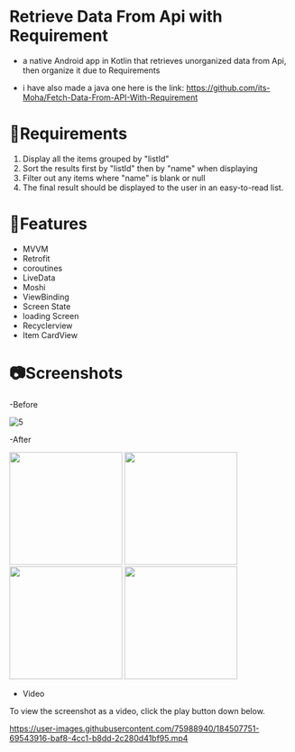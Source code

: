 # Retrieve Data From Api with Requirement

- a native Android app in Kotlin that retrieves unorganized data from Api, then organize it due to Requirements

- i have also made a java one here is the link: https://github.com/its-Moha/Fetch-Data-From-API-With-Requirement

# 📌Requirements

1. Display all the items grouped by "listId"
2. Sort the results first by "listId" then by "name" when displaying
3. Filter out any items where "name" is blank or null
4. The final result should be displayed to the user in an easy-to-read list.

# 📲Features

 - MVVM
 - Retrofit
 - coroutines
 - LiveData
 - Moshi
 - ViewBinding
 - Screen State
 - loading Screen
 - Recyclerview
 - Item CardView 

 # 📷Screenshots
 
  -Before
  
  ![5](https://user-images.githubusercontent.com/75988940/184507749-c0b8b39b-89ea-4ac1-aa06-9295778f4c56.PNG)
  
  -After
  <div align="start">
  <img src="https://user-images.githubusercontent.com/75988940/184507748-0fa50ea3-d066-467d-946d-09a0dd1aded6.jpg" width="200x">
  <img src="https://user-images.githubusercontent.com/75988940/184507744-ca013e48-5a19-4c2c-956b-e8c8cb1244bc.jpg" width="200px">
  <img src="https://user-images.githubusercontent.com/75988940/184507760-33c6ced7-2a64-4eb3-ad6d-d3f084b3181a.jpg" width="200px">
  <img src="https://user-images.githubusercontent.com/75988940/184507765-ab3e62bc-f543-4e5c-a9e1-e9c51b7b903f.jpg" width="200px">
  </div>
  
 - Video
 
 To view the screenshot as a video, click the play button down below.
 
https://user-images.githubusercontent.com/75988940/184507751-69543916-baf8-4cc1-b8dd-2c280d41bf95.mp4

